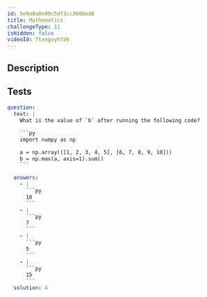```yaml
---
id: 5e9a0a8e09c5df3cc3600ed8
title: Mathematics
challengeType: 11
isHidden: false
videoId: 7txegvyhtVk
---
```


## Description

<section id='description'>
</section>

## Tests

<section id='tests'>

````yml
question:
  text: |
    What is the value of `b` after running the following code?

    ```py
    import numpy as np

    a = np.array(([1, 2, 3, 4, 5], [6, 7, 8, 9, 10]))
    b = np.max(a, axis=1).sum()
    ```

  answers:
    - |
      ```py
      10
      ```
    - |
      ```py
      7
      ```
    - |
      ```py
      5
      ```
    - |
      ```py
      15
      ```
  solution: 4
````

</section>
